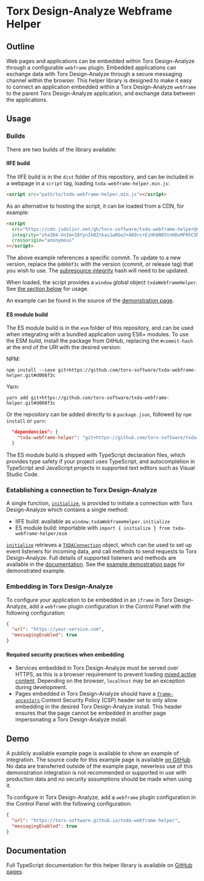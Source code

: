 # Torx Design-Analyze Webframe Helper

## Outline

Web pages and applications can be embedded within Torx Design-Analyze through a configurable `webframe` plugin.
Embedded applications can exchange data with Torx Design-Analyze through a secure messaging channel within the browser.
This helper library is designed to make it easy to connect an application embedded within a Torx Design-Analyze `webframe` to
the parent Torx Design-Analyze application, and exchange data between the applications.

## Usage

### Builds

There are two builds of the library available:

#### IIFE build

The IIFE build is in the `dist` folder of this repository, and can be included in a webpage in a `script` tag, loading `txda-webframe-helper.min.js`:

```html
<script src="path/to/txda-webframe-helper.min.js"></script>
```

As an alternative to hosting the script, it can be loaded from a CDN, for example:

```html
<script
  src="https://cdn.jsdelivr.net/gh/torx-software/txda-webframe-helper@d008f3c/dist/txda-webframe-helper.min.js"
  integrity="sha384-VnIm+ZAYynIkBZtkas1w0GoJ+A89rc+EiHh0N0StnH8xMFRhC5Mq+D/zbSWN0TOQ"
  crossorigin="anonymous"
></script>
```

The above example references a specific commit. To update to a new version, replace the `@d008f3c` with the version (commit, or release tag) that you wish to use. The [subresource integrity](https://developer.mozilla.org/en-US/docs/Web/Security/Subresource_Integrity) hash will need to be updated.

When loaded, the script provides a `window` global object `txdaWebframeHelper`. See [the section below](#establishing-a-connection-to-torx-design-analyze) for usage.

An example can be found in the source of the [demonstration page](https://github.com/torx-software/txda-webframe-helper/blob/master/demo/index.html).

#### ES module build

The ES module build is in the `esm` folder of this repository, and can be used when integrating with a bundled application using ES6+ modules. To use the ESM build, install the package from GitHub, replacing the `#commit-hash` at the end of the URI with the desired version:

NPM:

```
npm install --save git+https://github.com/torx-software/txda-webframe-helper.git#d008f3c
```

Yarn:

```shell
yarn add git+https://github.com/torx-software/txda-webframe-helper.git#d008f3c
```

Or the repository can be added directly to a `package.json`, followed by `npm install` or `yarn`:

```json
  "dependencies": {
    "txda-webframe-helper": "git+https://github.com/torx-software/txda-webframe-helper.git#d008f3c"
  }
```

The ES module build is shipped with TypeScript declaration files, which provides type safety if your project uses TypeScript, and autocompletion in TypeScript and JavaScript projects in supported text editors such as Visual Studio Code.

### Establishing a connection to Torx Design-Analyze

A single function, [`initialize`](https://torx-software.github.io/txda-webframe-helper/docs/modules/index.html#initialize), is provided to initiate a connection with Torx Design-Analyze which contains a single method:

- IIFE build: available as `window.txdaWebframeHelper.initialize`
- ES module build: importable with `import { initialize } from txda-webframe-helper/esm`

[`initialize`](https://torx-software.github.io/txda-webframe-helper/docs/modules/index.html#initialize) retrieves a [`TXDAConnection`](https://torx-software.github.io/txda-webframe-helper/docs/interfaces/types.TXDAConnection.html) object, which can be used to set up event listeners for incoming data, and call methods to send requests to Torx Design-Analyze. Full details of supported listeners and methods are available in the [documentation](https://torx-software.github.io/txda-webframe-helper/docs/interfaces/types.TXDAConnection.html). See the [example demostration page](https://github.com/torx-software/txda-webframe-helper/blob/master/demo/index.html) for demonstrated example.

### Embedding in Torx Design-Analyze

To configure your application to be embedded in an `iframe` in Torx Design-Analyze, add a `webframe` plugin configuration in the Control Panel with the following configuration:

```json
{
  "url": "https://your-service.com",
  "messagingEnabled": true
}
```

#### Required security practices when embedding

- Services embedded in Torx Design-Analyze must be served over HTTPS, as this is a browser requirement to prevent loading [mixed active content](https://developer.mozilla.org/en-US/docs/Web/Security/Mixed_content). Depending on the browser, `localhost` may be an exception during development.
- Pages embedded in Torx Design-Analyze should have a [`frame-ancestors`](https://developer.mozilla.org/en-US/docs/Web/HTTP/Headers/Content-Security-Policy/frame-ancestors) Content Security Policy (CSP) header set to only allow embedding in the desired Torx Design-Analyze install. This header ensures that the page cannot be embedded in another page impersonating a Torx Design-Analyze install.

## Demo

A publicly available example page is available to show an example of integration. The source code for this example page is available [on GitHub](https://github.com/torx-software/txda-webframe-helper/blob/master/demo/index.html). No data are transferred outside of the example page, neverless use of this demonstration integration is not recommended or supported in use with production data and no security assumptions should be made when using it.

To configure in Torx Design-Analyze, add a `webframe` plugin configuration in the Control Panel with the following configuration:

```json
{
  "url": "https://torx-software.github.io/txda-webframe-helper",
  "messagingEnabled": true
}
```

## Documentation

Full TypeScript documentation for this helper library is available on [GitHub pages](https://torx-software.github.io/txda-webframe-helper/docs/).
